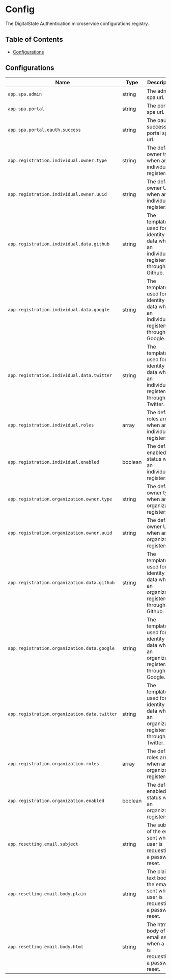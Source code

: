 # Config

The DigitalState Authentication microservice configurations registry.

## Table of Contents

- [Configurations](#configurations)

## Configurations

| Name | Type | Description | Example |
| ---- | ---- | ----------- | ------- |
| `app.spa.admin` | string | The admin spa url. | `http://admin.lab.ds` |
| `app.spa.portal` | string | The portal spa url. | `http://portal.lab.ds` |
| `app.spa.portal.oauth.success` | string | The oauth success portal spa url. | `http://portal.lab.ds/oauth/success` |
| `app.registration.individual.owner.type` | string | The default owner type when an individual registers. | `BusinessUnit` |
| `app.registration.individual.owner.uuid` | string | The default owner UUID when an individual registers. | `a9d68bf7-5000-49fe-8b00-33dde235b327` |
| `app.registration.individual.data.github` | string | The template used for identity data when an individual registers through Github. | `{ "email": "%email%", "firstName": "%firstName%", "lastName": "%lastName%" }` |
| `app.registration.individual.data.google` | string | The template used for identity data when an individual registers through Google. | `{ "email": "%email%", "firstName": "%firstName%", "lastName": "%lastName%" }` |
| `app.registration.individual.data.twitter` | string | The template used for identity data when an individual registers through Twitter. | `{ "email": "%email%", "firstName": "%firstName%", "lastName": "%lastName%" }` |
| `app.registration.individual.roles` | array | The default roles array when an individual registers. | `['54d82fc6-8ce7-498e-832f-3598664a9d9d']` |
| `app.registration.individual.enabled` | boolean | The default enabled status when an individual registers. | `true` |
| `app.registration.organization.owner.type` | string | The default owner type when an organization registers. | `BusinessUnit` |
| `app.registration.organization.owner.uuid` | string | The default owner UUID when an organization registers. | `a9d68bf7-5000-49fe-8b00-33dde235b327` |
| `app.registration.organization.data.github` | string | The template used for identity data when an organization registers through Github. | `{ "email": "%email%", "firstName": "%firstName%", "lastName": "%lastName%" }` |
| `app.registration.organization.data.google` | string | The template used for identity data when an organization registers through Google. | `{ "email": "%email%", "firstName": "%firstName%", "lastName": "%lastName%" }` |
| `app.registration.organization.data.twitter` | string | The template used for identity data when an organization registers through Twitter. | `{ "email": "%email%", "firstName": "%firstName%", "lastName": "%lastName%" }` |
| `app.registration.organization.roles` | array | The default roles array when an organization registers. | `['777b96e7-e183-44f7-b7e4-dc0cb7591f74']` |
| `app.registration.organization.enabled` | boolean | The default enabled status when an organization registers. | `true` |
| `app.resetting.email.subject` | string | The subject of the email sent when a user is requesting a password reset. | `Password Reset` |
| `app.resetting.email.body.plain` | string | The plain text body of the email sent when a user is requesting a password reset. | `You have requested...` |
| `app.resetting.email.body.html` | string | The html body of the email sent when a user is requesting a password reset. | `<b>You have requested...</b>` |
